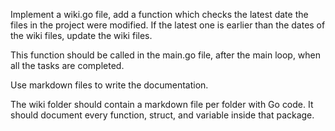 Implement a wiki.go file, add a function which checks the latest date the files in the project were modified. If the latest one is earlier than the dates of the wiki files, update the wiki files.

This function should be called in the main.go file, after the main loop, when all the tasks are completed.

Use markdown files to write the documentation.

The wiki folder should contain a markdown file per folder with Go code. It should document every function, struct, and variable inside that package.



